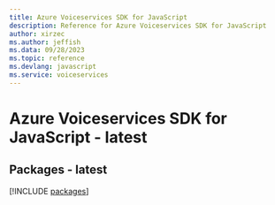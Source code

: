 ```yaml
---
title: Azure Voiceservices SDK for JavaScript
description: Reference for Azure Voiceservices SDK for JavaScript
author: xirzec
ms.author: jeffish
ms.data: 09/28/2023
ms.topic: reference
ms.devlang: javascript
ms.service: voiceservices
---
```

# Azure Voiceservices SDK for JavaScript - latest
## Packages - latest
[!INCLUDE [packages](voiceservices-index.md)]